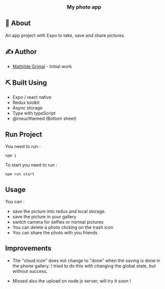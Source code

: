 <h3 align="center">My photo app</h3>

## 🧐 About <a name = "about"></a>
An app project with Expo to take, save and share pictures.
## ✍️ Author <a name = "authors"></a>

- [Mathilde Grimal](https://github.com/mathildegrimal) - Initial work

## ⛏️ Built Using <a name = "built_using"></a>
- Expo / react native
- Redux toolkit
- Async storage
- Type with typeScript
- @rneui/themed (Bottom sheet)


## Run Project

You need to run :

`npm i`

To start you need to run :

`npm run start`

## Usage

You can :
- save the picture into redux and local storage.
- save the picture in your gallery
- switch camera for selfies or normal pictures
- You can delete a photo clicking on the trash icon
- You can share the photo with you friends

## Improvements

- The "cloud icon" does not change to "done" when the saving is done in the phone gallery.
I tried to do this with changing the global state, but without success.

- Missed also the upload on node js server, will try it soon !

